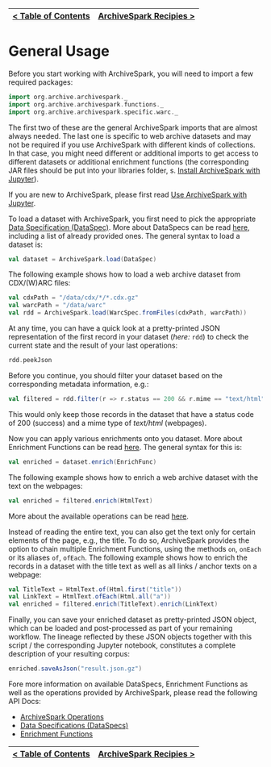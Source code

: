 [< Table of Contents](README.md) | [ArchiveSpark Recipies >](Recipes.md)
:---|---:

# General Usage

Before you start working with ArchiveSpark, you will need to import a few required packages:

```scala
import org.archive.archivespark._
import org.archive.archivespark.functions._
import org.archive.archivespark.specific.warc._
```

The first two of these are the general ArchiveSpark imports that are almost always needed. The last one is specific to web archive datasets and may not be required if you use ArchiveSpark with different kinds of collections. In that case, you might need different or additional imports to get access to different datasets or additional enrichment functions (the corresponding JAR files should be put into your libraries folder, s. [Install ArchiveSpark with Jupyter](Install_Juyter.md)).

If you are new to ArchiveSpark, please first read [Use ArchiveSpark with Jupyter](Using_Jupyter.md).

To load a dataset with ArchiveSpark, you first need to pick the appropriate [Data Specification (DataSpec)](DataSpecs.md).
More about DataSpecs can be read [here](DataSpecs.md), including a list of already provided ones. The general syntax to load a dataset is:

```scala
val dataset = ArchiveSpark.load(DataSpec)
```

The following example shows how to load a web archive dataset from CDX/(W)ARC files:

```scala
val cdxPath = "/data/cdx/*/*.cdx.gz"
val warcPath = "/data/warc"
val rdd = ArchiveSpark.load(WarcSpec.fromFiles(cdxPath, warcPath))
```

At any time, you can have a quick look at a pretty-printed JSON representation of the first record in your dataset (*here:* `rdd`) to check the current state and the result of your last operations:

```scala
rdd.peekJson
```

Before you continue, you should filter your dataset based on the corresponding metadata information, e.g.:

```scala
val filtered = rdd.filter(r => r.status == 200 && r.mime == "text/html")
``` 

This would only keep those records in the dataset that have a status code of 200 (success) and a mime type of *text/html* (webpages).

Now you can apply various enrichments onto you dataset.
More about Enrichment Functions can be read [here](EnrichFuncs.md).
The general syntax for this is:

```scala
val enriched = dataset.enrich(EnrichFunc)
``` 

The following example shows how to enrich a web archive dataset with the text on the webpages:

```scala
val enriched = filtered.enrich(HtmlText)
```

More about the available operations can be read [here](Operations.md).

Instead of reading the entire text, you can also get the text only for certain elements of the page, e.g., the title.
To do so, ArchiveSpark provides the option to chain multiple Enrichment Functions, using the methods `on`, `onEach` or its aliases `of`, `ofEach`.
The following example shows how to enrich the records in a dataset with the title text as well as all links / anchor texts on a webpage:

```scala
val TitleText = HtmlText.of(Html.first("title"))
val LinkText = HtmlText.ofEach(Html.all("a"))
val enriched = filtered.enrich(TitleText).enrich(LinkText)
```

Finally, you can save your enriched dataset as pretty-printed JSON object, which can be loaded and post-processed as part of your remaining workflow.
The lineage reflected by these JSON objects together with this script / the corresponding Jupyter notebook, constitutes a complete description of your resulting corpus:

```scala
enriched.saveAsJson("result.json.gz")
```

Fore more information on available DataSpecs, Enrichment Functions as well as the operations provided by ArchiveSpark, please read the following API Docs:
* [ArchiveSpark Operations](Operations.md)
* [Data Specifications (DataSpecs)](DataSpecs.md)
* [Enrichment Functions](EnrichFuncs.md)

[< Table of Contents](README.md) | [ArchiveSpark Recipies >](Recipes.md)
:---|---: